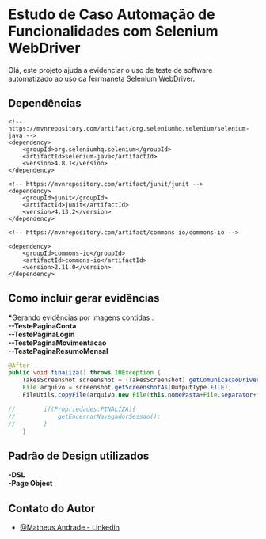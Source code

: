 
# Estudo de Caso Automação de Funcionalidades com Selenium WebDriver

Olá, este projeto ajuda a evidenciar o uso de teste de software automatizado ao uso da ferrmaneta Selenium WebDriver.


## Dependências
    
    <!-- https://mvnrepository.com/artifact/org.seleniumhq.selenium/selenium-java -->
    <dependency>
        <groupId>org.seleniumhq.selenium</groupId>
        <artifactId>selenium-java</artifactId>
        <version>4.8.1</version>
    </dependency>
    
    <!-- https://mvnrepository.com/artifact/junit/junit -->
    <dependency>
        <groupId>junit</groupId>
        <artifactId>junit</artifactId>
        <version>4.13.2</version>
    </dependency>
    
    <!-- https://mvnrepository.com/artifact/commons-io/commons-io -->

    <dependency>
        <groupId>commons-io</groupId>
        <artifactId>commons-io</artifactId>
        <version>2.11.0</version>
    </dependency>



## Como incluir gerar evidências
<b>*</b>Gerando evidências por imagens contidas :
<br>
<b>
--TestePaginaConta
</b>
<br>
<b>
 --TestePaginaLogin
</b>
<br>
<b>
--TestePaginaMovimentacao
</b>
<br>
<b>
--TestePaginaResumoMensal
</b>
<br>
```java
@After
public void finaliza() throws IOException {
    TakesScreenshot screenshot = (TakesScreenshot) getComunicacaoDriverChrome();
    File arquivo = screenshot.getScreenshotAs(OutputType.FILE);
    FileUtils.copyFile(arquivo,new File(this.nomePasta+File.separator+"screenshot"+File.separator + name.getMethodName() + ".jpg"));

//        if(Propriedades.FINALIZA){
//            getEncerrarNavegadorSessao();
//        }
    }
```
## Padrão de Design utilizados
<b> 
-DSL
</b>
<br>
<b> 
-Page Object
</b>
<br>

## Contato do Autor

- [@Matheus Andrade - Linkedin](https://www.linkedin.com/in/matheus-andrade-5201b0236/)





